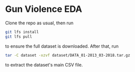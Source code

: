 # Gun Violence EDA

Clone the repo as usual, then run

```bash
git lfs install
git lfs pull
```

to ensure the full dataset is downloaded. After that, run

```bash
tar -C dataset -xzvf dataset/DATA_01-2013_03-2018.tar.gz
```

to extract the dataset's main CSV file.